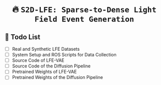 # <p align=center> :fire: `S2D-LFE: Sparse-to-Dense Light Field Event Generation`</p>
## 🚩 **Todo List**
- [ ] Real and Synthetic LFE Datasets  
- [ ] System Setup and ROS Scripts for Data Collection  
- [ ] Source Code of LFE-VAE  
- [ ] Source Code of the Diffusion Pipeline  
- [ ] Pretrained Weights of LFE-VAE  
- [ ] Pretrained Weights of the Diffusion Pipeline

